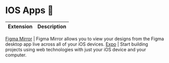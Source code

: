 # IOS Apps 🍎

| Extension | Description |
| --------- | ----------- |

[Figma Mirror](https://apps.apple.com/us/app/figma-mirror/id1152747299) | Figma Mirror allows you to view your designs from the Figma desktop app live across all of your iOS devices.
[Expo](https://apps.apple.com/app/apple-store/id982107779) | Start building projects using web technologies with just your iOS device and your computer.
